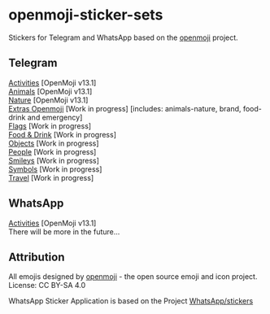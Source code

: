 # openmoji-sticker-sets
Stickers for Telegram and WhatsApp based on the [openmoji](https://github.com/hfg-gmuend/openmoji) project.  

## Telegram  
[Activities](https://t.me/addstickers/OpenMojiActivities) [OpenMoji v13.1]  
[Animals](https://t.me/addstickers/OpenMojiAnimals) [OpenMoji v13.1]   
[Nature](https://t.me/addstickers/OpenMojiNature) [OpenMoji v13.1]   
[Extras Openmoji](https://t.me/addstickers/OpenMojiExtras) [Work in progress] [includes: animals-nature, brand, food-drink and emergency]   
[Flags](https://t.me/addstickers/OpenMojiFlags) [Work in progress]  
[Food & Drink](https://t.me/addstickers/OpenMojiFood) [Work in progress]    
[Objects](https://t.me/addstickers/OpenMojiObjects) [Work in progress]  
[People](https://t.me/addstickers/OpenMojiPeople) [Work in progress]   
[Smileys](https://t.me/addstickers/OpenMojiSmileys) [Work in progress]  
[Symbols](https://t.me/addstickers/OpenMojiSymbols) [Work in progress]  
[Travel](https://t.me/addstickers/OpenMojiTravel) [Work in progress]  

## WhatsApp
[Activities](https://github.com/MEibenst/openmoji-sticker-sets/releases/download/v0.1.0-alpha/OpenMoji-StickerPack1.apk) [OpenMoji v13.1]   
There will be more in the future...

## Attribution
All emojis designed by [openmoji](https://github.com/hfg-gmuend/openmoji) - the open source emoji and icon project. License: CC BY-SA 4.0

WhatsApp Sticker Application is based on the Project [WhatsApp/stickers](https://github.com/WhatsApp/stickers)
